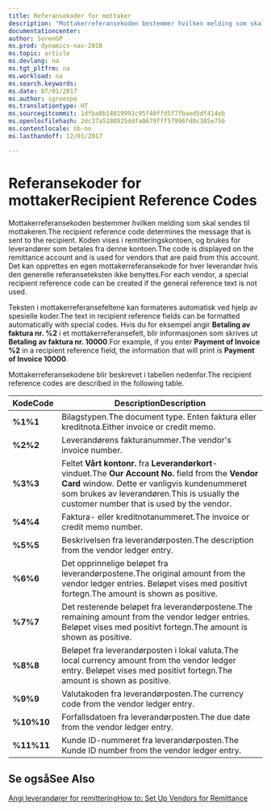 ```yaml
---
title: Referansekoder for mottaker
description: "Mottakerreferansekoden bestemmer hvilken melding som skal sendes til mottakeren. Koden vises i remitteringskontoen, og brukes for leverandører som betales fra denne kontoen."
documentationcenter: 
author: SorenGP
ms.prod: dynamics-nav-2018
ms.topic: article
ms.devlang: na
ms.tgt_pltfrm: na
ms.workload: na
ms.search.keywords: 
ms.date: 07/01/2017
ms.author: sgroespe
ms.translationtype: HT
ms.sourcegitcommit: 1dfba8b14019991c95f40ffd5f7fbaed5df414eb
ms.openlocfilehash: 2dc37a5180925ddfa0679fff57996fd0c385e756
ms.contentlocale: nb-no
ms.lasthandoff: 12/01/2017

---
```

# <a name="recipient-reference-codes"></a><span data-ttu-id="85a40-104">Referansekoder for mottaker</span><span class="sxs-lookup"><span data-stu-id="85a40-104">Recipient Reference Codes</span></span>
<span data-ttu-id="85a40-105">Mottakerreferansekoden bestemmer hvilken melding som skal sendes til mottakeren.</span><span class="sxs-lookup"><span data-stu-id="85a40-105">The recipient reference code determines the message that is sent to the recipient.</span></span> <span data-ttu-id="85a40-106">Koden vises i remitteringskontoen, og brukes for leverandører som betales fra denne kontoen.</span><span class="sxs-lookup"><span data-stu-id="85a40-106">The code is displayed on the remittance account and is used for vendors that are paid from this account.</span></span> <span data-ttu-id="85a40-107">Det kan opprettes en egen mottakerreferansekode for hver leverandør hvis den generelle referanseteksten ikke benyttes.</span><span class="sxs-lookup"><span data-stu-id="85a40-107">For each vendor, a special recipient reference code can be created if the general reference text is not used.</span></span>  

<span data-ttu-id="85a40-108">Teksten i mottakerreferansefeltene kan formateres automatisk ved hjelp av spesielle koder.</span><span class="sxs-lookup"><span data-stu-id="85a40-108">The text in recipient reference fields can be formatted automatically with special codes.</span></span> <span data-ttu-id="85a40-109">Hvis du for eksempel angir **Betaling av faktura nr. %2** i et mottakerreferansefelt, blir informasjonen som skrives ut **Betaling av faktura nr. 10000**.</span><span class="sxs-lookup"><span data-stu-id="85a40-109">For example, if you enter **Payment of Invoice %2** in a recipient reference field, the information that will print is **Payment of Invoice 10000**.</span></span>  

<span data-ttu-id="85a40-110">Mottakerreferansekodene blir beskrevet i tabellen nedenfor.</span><span class="sxs-lookup"><span data-stu-id="85a40-110">The recipient reference codes are described in the following table.</span></span>  

|<span data-ttu-id="85a40-111">**Kode**</span><span class="sxs-lookup"><span data-stu-id="85a40-111">**Code**</span></span>|<span data-ttu-id="85a40-112">Description</span><span class="sxs-lookup"><span data-stu-id="85a40-112">Description</span></span>|  
|--------------|---------------------------------------|  
|<span data-ttu-id="85a40-113">**%1**</span><span class="sxs-lookup"><span data-stu-id="85a40-113">**%1**</span></span>|<span data-ttu-id="85a40-114">Bilagstypen.</span><span class="sxs-lookup"><span data-stu-id="85a40-114">The document type.</span></span> <span data-ttu-id="85a40-115">Enten faktura eller kreditnota.</span><span class="sxs-lookup"><span data-stu-id="85a40-115">Either invoice or credit memo.</span></span>|  
|<span data-ttu-id="85a40-116">**%2**</span><span class="sxs-lookup"><span data-stu-id="85a40-116">**%2**</span></span>|<span data-ttu-id="85a40-117">Leverandørens fakturanummer.</span><span class="sxs-lookup"><span data-stu-id="85a40-117">The vendor's invoice number.</span></span>|  
|<span data-ttu-id="85a40-118">**%3**</span><span class="sxs-lookup"><span data-stu-id="85a40-118">**%3**</span></span>|<span data-ttu-id="85a40-119">Feltet **Vårt kontonr.** fra **Leverandørkort**-vinduet.</span><span class="sxs-lookup"><span data-stu-id="85a40-119">The **Our Account No.** field from the **Vendor Card** window.</span></span> <span data-ttu-id="85a40-120">Dette er vanligvis kundenummeret som brukes av leverandøren.</span><span class="sxs-lookup"><span data-stu-id="85a40-120">This is usually the customer number that is used by the vendor.</span></span>|  
|<span data-ttu-id="85a40-121">**%4**</span><span class="sxs-lookup"><span data-stu-id="85a40-121">**%4**</span></span>|<span data-ttu-id="85a40-122">Faktura- eller kreditnotanummeret.</span><span class="sxs-lookup"><span data-stu-id="85a40-122">The invoice or credit memo number.</span></span>|  
|<span data-ttu-id="85a40-123">**%5**</span><span class="sxs-lookup"><span data-stu-id="85a40-123">**%5**</span></span>|<span data-ttu-id="85a40-124">Beskrivelsen fra leverandørposten.</span><span class="sxs-lookup"><span data-stu-id="85a40-124">The description from the vendor ledger entry.</span></span>|  
|<span data-ttu-id="85a40-125">**%6**</span><span class="sxs-lookup"><span data-stu-id="85a40-125">**%6**</span></span>|<span data-ttu-id="85a40-126">Det opprinnelige beløpet fra leverandørpostene.</span><span class="sxs-lookup"><span data-stu-id="85a40-126">The original amount from the vendor ledger entries.</span></span> <span data-ttu-id="85a40-127">Beløpet vises med positivt fortegn.</span><span class="sxs-lookup"><span data-stu-id="85a40-127">The amount is shown as positive.</span></span>|  
|<span data-ttu-id="85a40-128">**%7**</span><span class="sxs-lookup"><span data-stu-id="85a40-128">**%7**</span></span>|<span data-ttu-id="85a40-129">Det resterende beløpet fra leverandørpostene.</span><span class="sxs-lookup"><span data-stu-id="85a40-129">The remaining amount from the vendor ledger entries.</span></span> <span data-ttu-id="85a40-130">Beløpet vises med positivt fortegn.</span><span class="sxs-lookup"><span data-stu-id="85a40-130">The amount is shown as positive.</span></span>|  
|<span data-ttu-id="85a40-131">**%8**</span><span class="sxs-lookup"><span data-stu-id="85a40-131">**%8**</span></span>|<span data-ttu-id="85a40-132">Beløpet fra leverandørposten i lokal valuta.</span><span class="sxs-lookup"><span data-stu-id="85a40-132">The local currency amount from the vendor ledger entry.</span></span> <span data-ttu-id="85a40-133">Beløpet vises med positivt fortegn.</span><span class="sxs-lookup"><span data-stu-id="85a40-133">The amount is shown as positive.</span></span>|  
|<span data-ttu-id="85a40-134">**%9**</span><span class="sxs-lookup"><span data-stu-id="85a40-134">**%9**</span></span>|<span data-ttu-id="85a40-135">Valutakoden fra leverandørposten.</span><span class="sxs-lookup"><span data-stu-id="85a40-135">The currency code from the vendor ledger entry.</span></span>|  
|<span data-ttu-id="85a40-136">**%10**</span><span class="sxs-lookup"><span data-stu-id="85a40-136">**%10**</span></span>|<span data-ttu-id="85a40-137">Forfallsdatoen fra leverandørposten.</span><span class="sxs-lookup"><span data-stu-id="85a40-137">The due date from the vendor ledger entry.</span></span>|  
|<span data-ttu-id="85a40-138">**%11**</span><span class="sxs-lookup"><span data-stu-id="85a40-138">**%11**</span></span>|<span data-ttu-id="85a40-139">Kunde ID-nummeret fra leverandørposten.</span><span class="sxs-lookup"><span data-stu-id="85a40-139">The Kunde ID number from the vendor ledger entry.</span></span>|  

## <a name="see-also"></a><span data-ttu-id="85a40-140">Se også</span><span class="sxs-lookup"><span data-stu-id="85a40-140">See Also</span></span>  
 [<span data-ttu-id="85a40-141">Angi leverandører for remittering</span><span class="sxs-lookup"><span data-stu-id="85a40-141">How to: Set Up Vendors for Remittance</span></span>](how-to-set-up-vendors-for-remittance.md)

